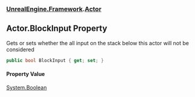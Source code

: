 ### [UnrealEngine.Framework](./UnrealEngine-Framework.md 'UnrealEngine.Framework').[Actor](./UnrealEngine-Framework-Actor.md 'UnrealEngine.Framework.Actor')
## Actor.BlockInput Property
Gets or sets whether the all input on the stack below this actor will not be considered  
```csharp
public bool BlockInput { get; set; }
```
#### Property Value
[System.Boolean](https://docs.microsoft.com/en-us/dotnet/api/System.Boolean 'System.Boolean')  
